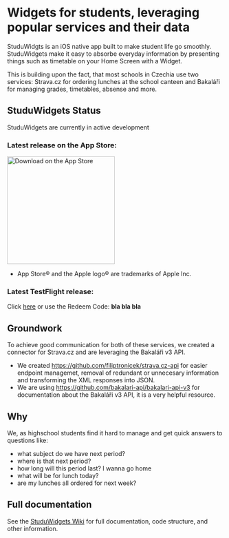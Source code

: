 # Widgets for students, leveraging popular services and their data

StuduWidgts is an iOS native app built to make student life go smoothly. StuduWidgets make it easy to absorbe everyday information by presenting things such as timetable on your Home Screen with a Widget.

This is building upon the fact, that most schools in Czechia use two services: Strava.cz for ordering lunches at the school canteen and Bakaláři for managing grades, timetables, absense and more.

## StuduWidgets Status 

StuduWidgets are currently in active development

### Latest release on the App Store: 

<a href="https://youtu.be/dQw4w9WgXcQ" target="_blank"> <img width="250" alt="Download on the App Store" src="https://ipfs.io/ipfs/bafkreifcn7c3ha4ae4wjf2ibtixlrncviktgqfft4kzag5znxciexh5zt4?filename=bpoouz.svg"> </a>

  - App Store® and the Apple logo® are trademarks of Apple Inc.

### Latest TestFlight release:

Click <a href="">here</a> or use the Redeem Code: <b>bla bla bla</b>

## Groundwork

To achieve good communication for both of these services, we created a connector for Strava.cz and are leveraging the Bakaláři v3 API.

- We created https://github.com/filiptronicek/strava.cz-api for easier endpoint managemet, removal of redundant or unnecesary information and transforming the XML responses into JSON.
- We are using https://github.com/bakalari-api/bakalari-api-v3 for documentation about the Bakaláři v3 API, it is a very helpful resource.


## Why

We, as highschool students find it hard to manage and get quick answers to questions like:
- what subject do we have next period?
- where is that next period?
- how long will this period last? I wanna go home
- what will be for lunch today?
- are my lunches all ordered for next week?
  
## Full documentation 

See the <a href="https://github.com/filiptronicek/StuduWidgets/wiki">StuduWidgets Wiki</a> for full documentation, code structure, and other information. 

